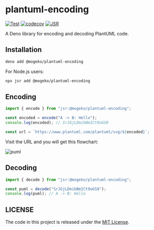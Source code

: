 # plantuml-encoding

[![Test](https://github.com/mogeko/plantuml-encoding/actions/workflows/test.yaml/badge.svg)](https://github.com/mogeko/plantuml-encoding/actions/workflows/test.yaml)
[![codecov](https://codecov.io/gh/mogeko/plantuml-encoding/graph/badge.svg?token=sOSMiP3F42)](https://codecov.io/gh/mogeko/plantuml-encoding)
[![JSR](https://jsr.io/badges/@mogeko/plantuml-encoding)](https://jsr.io/@mogeko/plantuml-encoding)

A Deno library for encoding and decoding PlantUML code.

## Installation

```sh
deno add @mogeko/plantuml-encoding
```

For Node.js users:

```sh
npx jsr add @mogeko/plantuml-encoding
```

## Encoding

```ts
import { encode } from "jsr:@mogeko/plantuml-encoding";

const encoded = encode("A -> B: Hello");
console.log(encoded); // SrJGjLDmibBmICt9oGS0

const url = `https://www.plantuml.com/plantuml/svg/${encoded}`;
```

Visit the URL and you will get this flowchart:

![puml](https://www.plantuml.com/plantuml/svg/SrJGjLDmibBmICt9oGS0)

## Decoding

```ts
import { decode } from "jsr:@mogeko/plantuml-encoding";

const puml = decode("SrJGjLDmibBmICt9oGS0");
console.log(puml); // A -> B: Hello
```

## LICENSE

The code in this project is released under the [MIT License](./LICENSE).
